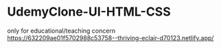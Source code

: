# UdemyClone-UI-HTML-CSS
only for educational/teaching concern
https://632209ae01f5702988c53758--thriving-eclair-d70123.netlify.app/
